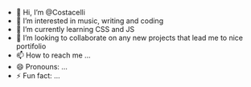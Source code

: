 - 👋 Hi, I’m @Costacelli
- 👀 I’m interested in music, writing and coding
- 🌱 I’m currently learning CSS and JS
- 💞️ I’m looking to collaborate on any new projects that lead me to nice portifolio
- 📫 How to reach me ...
- 😄 Pronouns: ...
- ⚡ Fun fact: ...

<!---
Costacelli/Costacelli is a ✨ special ✨ repository because its `README.md` (this file) appears on your GitHub profile.
You can click the Preview link to take a look at your changes.
--->
